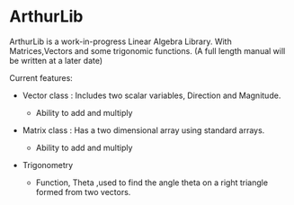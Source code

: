 # ArthurLib

ArthurLib is a work-in-progress Linear Algebra Library. With Matrices,Vectors and some trigonomic functions.
(A full length manual will be written at a later date)

Current features:

- Vector class : Includes two scalar variables, Direction and Magnitude.
  - Ability to add and multiply
  
- Matrix class : Has a two dimensional array using standard arrays.
  - Ability to add and multiply

- Trigonometry
  - Function, Theta ,used to find the angle theta on a right triangle formed from two vectors.
